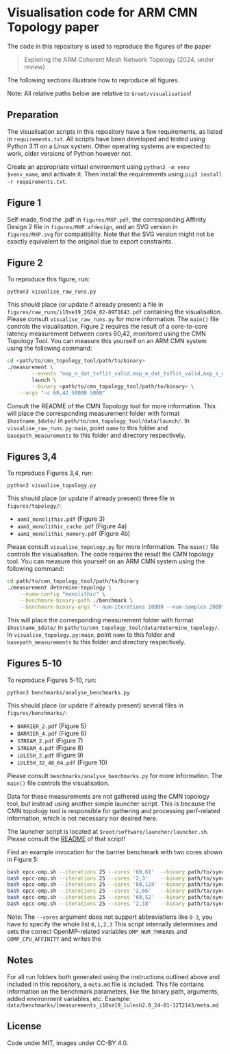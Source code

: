 # Visualisation code for ARM CMN Topology paper

The code in this repository is used to reproduce the figures of the paper
> Exploring the ARM Coherent Mesh Network Topology (2024, under review)

The following sections illustrate how to reproduce all figures.

Note: All relative paths below are relative to `$root/visualisation`!

## Preparation

The visualisation scripts in this repository have a few requirements, as listed in `requirements.txt`. 
All scripts have been developed and tested using Python 3.11 on a Linux system. 
Other operating systems are expected to work, older versions of Python however not.

Create an appropriate virtual environment using `python3 -m venv $venv_name`, and activate it.
Then install the requirements using `pip3 install -r requirements.txt`.


## Figure 1

Self-made, find the .pdf in `figures/MXP.pdf`,  the corresponding Affinity Design 2 file in `figures/MXP.afdesign`, and an SVG version in `figures/MXP.svg` for compatibility. Note that the SVG version might not be exactly equivalent to the original due to export constraints.

## Figure 2

To reproduce this figure, run:

```python3 visualise_raw_runs.py```


This should place (or update if already present) a file in `figures/raw_runs/i10se19_2024_02-09T1643.pdf` containing the visualisation.
Please consult `visualise_raw_runs.py` for more information. The `main()` file controls the visualisation.
Figure 2 requires the result of a core-to-core latency measurement between cores 60,42, monitored using the CMN Topology Tool.
You can measure this yourself on an ARM CMN system using the following command:
```bash
cd <path/to/cmn_topology_tool/path/to/binary>
./measurement \
        --events "mxp_n_dat_txflit_valid,mxp_e_dat_txflit_valid,mxp_s_dat_txflit_valid,mxp_w_dat_txflit_valid,mxp_p0_dat_txflit_valid,mxp_p1_dat_txflit_valid,hnf_txdat_stall,hnf_snp_sent" \
        launch \
        --binary <path/to/cmn_topology_tool/path/to/binary> \
    --args "-c 60,42 50000 5000"
```

Consult the README of the CMN Topology tool for more information.
This will place the corresponding measurement folder with format `$hostname_$date/` in `path/to/cmn_topology_tool/data/launch/`.
In `visualise_raw_runs.py:main`, point `name` to this folder and `basepath_measurements` to this folder and directory respectively.

## Figures 3,4

To reproduce Figures 3,4, run:

```python3 visualise_topology.py```

This should place (or update if already present) three file in `figures/topology/`:
- `aam1_monolithic.pdf` (Figure 3)
- `aam1_monolithic_cache.pdf` (Figure 4a)
- `aam1_monolithic_memory.pdf` (Figure 4b)

Please consult `visualise_topology.py` for more information. The `main()` file controls the visualisation.
The code requires the result the CMN topology tool.
You can measure this yourself on an ARM CMN system using the following command:

```bash
cd path/to/cmn_topology_tool/path/to/binary
./measurement determine-topology \
    --numa-config "monolithic" \
    --benchmark-binary-path ./benchmark \
    --benchmark-binary-args "--num-iterations 10000 --num-samples 2000" 
```

This will place the corresponding measurement folder with format `$hostname_$date/` in `path/to/cmn_topology_tool/data/determine_topology/`.
In `visualise_topology.py:main`, point `name` to this folder and `basepath_measurements` to this folder and directory respectively.

## Figures 5-10

To reproduce Figures 5-10, run:

```python3 benchmarks/analyse_benchmarks.py```

This should place (or update if already present) several files in `figures/benchmarks/`:
- `BARRIER_2.pdf` (Figure 5)
- `BARRIER_4.pdf` (Figure 6)
- `STREAM_2.pdf` (Figure 7)
- `STREAM_4.pdf` (Figure 8)
- `LULESH_2.pdf` (Figure 9)
- `LULESH_32_48_64.pdf` (Figure 10)

Please consult `benchmarks/analyse_benchmarks.py` for more information. The `main()` file controls the visualisation.

Data for these measurements are not gathered using the CMN topology tool, but instead using another simple launcher script.
This is because the CMN topology tool is responsible for gathering and processing perf-related information, which is not necessary nor desired here.

The launcher script is located at `$root/software/launcher/launcher.sh`. 
Please consult the [README](/software/launcher/README.md) of that script!

Find an example invocation for the barrier benchmark with two cores shown in Figure 5:

```bash
bash epcc-omp.sh --iterations 25 --cores '60,61'  --binary path/to/syncbench --binary-args "--measureonly BARRIER --outer-repetitions 500 --test-time 5000" && \
bash epcc-omp.sh --iterations 25 --cores '2,3'    --binary path/to/syncbench --binary-args "--measureonly BARRIER --outer-repetitions 500 --test-time 5000" && \
bash epcc-omp.sh --iterations 25 --cores '60,124' --binary path/to/syncbench --binary-args "--measureonly BARRIER --outer-repetitions 500 --test-time 5000" && \
bash epcc-omp.sh --iterations 25 --cores '2,66'   --binary path/to/syncbench --binary-args "--measureonly BARRIER --outer-repetitions 500 --test-time 5000" && \
bash epcc-omp.sh --iterations 25 --cores '60,52'  --binary path/to/syncbench --binary-args "--measureonly BARRIER --outer-repetitions 500 --test-time 5000" && \
bash epcc-omp.sh --iterations 25 --cores '2,18'   --binary path/to/syncbench --binary-args "--measureonly BARRIER --outer-repetitions 500 --test-time 5000"
```

Note: The `--cores` argument does not support abbreviations like `0-3`, you have to specify the whole list `0,1,2,3`
This script internally determines and sets the correct OpenMP-related variables `OMP_NUM_THREADS` and `GOMP_CPU_AFFINITY` and writes the 

## Notes

For all run folders both generated using the instructions outlined above and included in this repository, 
a `meta.md` file is included. This file contains information on the benchmark parameters, like the binary path, arguments,
added environment variables, etc. Example: `data/benchmarks/[measurements_i10se19_lulesh2.0_24-01-12T2143/meta.md`

## License

Code under MIT, images under CC-BY 4.0.
